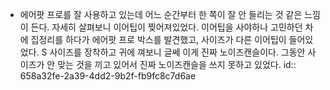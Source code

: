 - 에어팟 프로를 잘 사용하고 있는데 어느 순간부터 한 쪽이 잘 안 들리는 것 같은 느낌이 든다. 자세히 살펴보니 이어팁이 찢어져있었다. 이어팁을 사야하나 고민하던 차에 집정리를 하다가 에어팟 프로 박스를 발견했고, 사이즈가 다른 이어팁이 들어있었다. S 사이즈를 장착하고 귀에 껴보니 글쎄 이게 진짜 노이즈캔슬이다. 그동안 사이즈가 안 맞는 것을 끼고 있어서 진짜 노이즈캔슬을 쓰지 못하고 있었다.
  id:: 658a32fe-2a39-4dd2-9b2f-fb9fc8c7d6ae